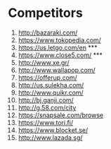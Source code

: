# Competitors

1. <http://bazaraki.com/>
2. <https://www.tokopedia.com/>
2. <https://us.letgo.com/en>  ***
3. <https://www.close5.com/> ***
4. <http://www.xe.gr/>
5. <http://www.wallapop.com/>
6. <https://offerup.com/>
7. <http://us.sulekha.com/>
8. <http://www.quikr.com/>
9. http://bj.ganji.com/
10. http://g.58.com/city
11. https://snapsale.com/browse
12. https://www.tori.fi/
13. https://www.blocket.se/
14. http://www.lazada.sg/
